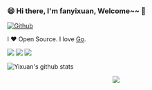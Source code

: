 ### 😄 Hi there, I'm fanyixuan, Welcome~~ 👋

[![Github](https://img.shields.io/github/followers/fanyixuanf?label=Follow&style=social)](https://github.com/fanyixuanf)

I ❤ Open Source. I love [Go](https://golang.org).

<!--
**fanyixuanf/fanyixuanf
** is a ✨ _special_ ✨ repository because its `README.md` (this file) appears on your GitHub profile.

Here are some ideas to get you started:

- 🔭 I’m currently working on ...
- 🌱 I’m currently learning ...
- 👯 I’m looking to collaborate on ...
- 🤔 I’m looking for help with ...
- 💬 Ask me about ...
- 📫 How to reach me: ...
- 😄 Pronouns: ...
- ⚡ Fun fact: ...
-->

![](https://github-profile-summary-cards.vercel.app/api/cards/profile-details?username=fanyixuanf&theme=github)
![](https://github-profile-summary-cards.vercel.app/api/cards/repos-per-language?username=fanyixuanf&theme=github)
![](https://github-profile-summary-cards.vercel.app/api/cards/stats?username=fanyixuanf&theme=github)
<!-- ![Top Langs](https://github-readme-stats.vercel.app/api/top-langs/?username=fanyixuanf&hide=html) -->
![Yixuan's github stats](https://github-readme-stats.vercel.app/api?username=fanyixuanf&show_icons=true&count_private=true&line_height=40)
<!-- [![Yixuan's github stats](https://github-readme-stats.vercel.app/api?username=fanyixuanf)](https://github.com/fanyixuan/github-readme-stats) -->

<p align="center"><img align="center" src="https://profile-counter.glitch.me/{fanyixuanf}/count.svg" /></p> 



